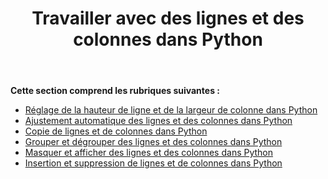 ﻿---
title: Travailler avec des lignes et des colonnes dans Python
type: docs
weight: 30
url: /fr/java/working-with-rows-and-columns-in-python/
---
**Cette section comprend les rubriques suivantes :** 
- [Réglage de la hauteur de ligne et de la largeur de colonne dans Python](/cells/fr/java/adjusting-row-height-and-column-width-in-python/)
- [Ajustement automatique des lignes et des colonnes dans Python](/cells/fr/java/autofit-rows-and-columns-in-python/)
- [Copie de lignes et de colonnes dans Python](/cells/fr/java/copying-rows-and-columns-in-python/)
- [Grouper et dégrouper des lignes et des colonnes dans Python](/cells/fr/java/grouping-and-ungrouping-rows-and-columns-in-python/)
- [Masquer et afficher des lignes et des colonnes dans Python](/cells/fr/java/hiding-and-showing-rows-and-columns-in-python/)
- [Insertion et suppression de lignes et de colonnes dans Python](/cells/fr/java/inserting-and-deleting-rows-and-columns-in-python/)

